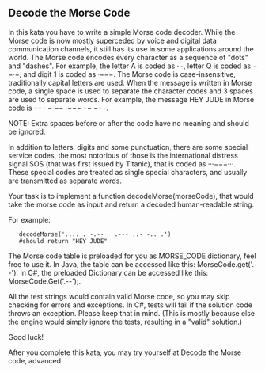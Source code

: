 ## Decode the Morse Code

In this kata you have to write a simple Morse code decoder. While the Morse code is now mostly superceded by voice and digital data communication channels, it still has its use in some applications around the world.
The Morse code encodes every character as a sequence of "dots" and "dashes". For example, the letter A is coded as ·−, letter Q is coded as −−·−, and digit 1 is coded as ·−−−. The Morse code is case-insensitive, traditionally capital letters are used. When the message is written in Morse code, a single space is used to separate the character codes and 3 spaces are used to separate words. For example, the message HEY JUDE in Morse code is ···· · −·−− ·−−− ··− −·· ·.

NOTE: Extra spaces before or after the code have no meaning and should be ignored.

In addition to letters, digits and some punctuation, there are some special service codes, the most notorious of those is the international distress signal SOS (that was first issued by Titanic), that is coded as ···−−−···. These special codes are treated as single special characters, and usually are transmitted as separate words.

Your task is to implement a function decodeMorse(morseCode), that would take the morse code as input and return a decoded human-readable string.

For example:

```
   decodeMorse('.... . -.--   .--- ..- -.. .')
   #should return "HEY JUDE"
```

The Morse code table is preloaded for you as MORSE_CODE dictionary, feel free to use it. In Java, the table can be accessed like this: MorseCode.get('.--'). In C#, the preloaded Dictionary can be accessed like this: MorseCode.Get('.--');.

All the test strings would contain valid Morse code, so you may skip checking for errors and exceptions.
In C#, tests will fail if the solution code throws an exception. Please keep that in mind. (This is mostly because else the engine would simply ignore the tests, resulting in a "valid" solution.)

Good luck!

After you complete this kata, you may try yourself at Decode the Morse code, advanced.
